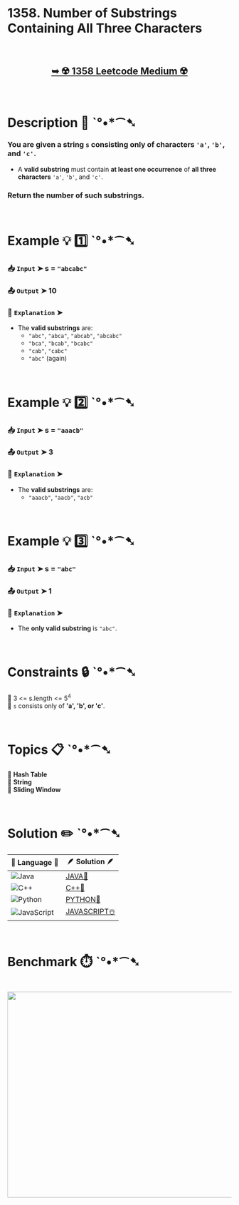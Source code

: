 # 1358. Number of Substrings Containing All Three Characters

</br>

<h2 align="center"> 

<a href="https://leetcode.com/problems/number-of-substrings-containing-all-three-characters/description/?envType=daily-question&envId=2025-03-11"><strong>➥ ☢️ 1358 Leetcode Medium ☢️ </strong></a>
</h2>


</br>

# Description 📜 ˋ°•*⁀➷

### You are given a **string** `s` consisting **only** of characters `'a'`, `'b'`, and `'c'`.  

- A **valid substring** must contain **at least one occurrence** of **all three characters** `'a'`, `'b'`, and `'c'`.  

### **Return** the number of such substrings.

</br>

# Example 💡 1️⃣ ˋ°•*⁀➷

  ### 📥 `Input` ➤ s = `"abcabc"`

  ### 📤 `Output` ➤ 10

  ### 🔦 `Explanation` ➤ 

- The **valid substrings** are:
  - `"abc"`, `"abca"`, `"abcab"`, `"abcabc"`
  - `"bca"`, `"bcab"`, `"bcabc"`
  - `"cab"`, `"cabc"`
  - `"abc"` (again)

</br>

# Example 💡 2️⃣ ˋ°•*⁀➷

  ### 📥 `Input` ➤ s = `"aaacb"`

  ### 📤 `Output` ➤ 3

  ### 🔦 `Explanation` ➤ 

- The **valid substrings** are:
  - `"aaacb"`, `"aacb"`, `"acb"`

</br>

# Example 💡 3️⃣ ˋ°•*⁀➷

  ### 📥 `Input` ➤ s = `"abc"`

  ### 📤 `Output` ➤ 1

  ### 🔦 `Explanation` ➤ 

- The **only valid substring** is `"abc"`.

</br>

# Constraints 🔒 ˋ°•*⁀➷

🔹 3 <= s.length <= 5<sup>4</sup> </br>
🔹 `s` consists only of **'a', 'b', or 'c'**. </br>

</br>

# Topics 📋 ˋ°•*⁀➷

🔸 **Hash Table**  </br>
🔸 **String**  </br>
🔸 **Sliding Window**  </br>

</br>

# Solution ✏️ ˋ°•*⁀➷

| 📒 Language 📒  | 🪶 Solution 🪶 |
| ------------- | ------------- |
|  ![Java](https://img.shields.io/badge/java-%23ED8B00.svg?style=for-the-badge&logo=openjdk&logoColor=white)  | [JAVA🍁](https://github.com/Prakhar-002/LEETCODE/blob/main/%F0%9F%8D%84%20Daily%20Challenge%202025%20%F0%9F%8D%B3/%F0%9F%94%AC%20Examine%20Thoroughly%20%F0%9F%A7%AC/03%20Mar%20%F0%9F%8C%BC/11%20-%2003%20-%202025%20---%201358.%20Number%20of%20Substrings%20Containing%20All%20Three%20Characters%20%E2%98%83%EF%B8%8F%20%F0%9F%8D%81%20%F0%9F%8D%B0%20%F0%9F%8E%B2/%F0%9F%8D%81JAVA%20-%201358.%20Number%20of%20Substrings%20Containing%20All%20Thre.java) |
|  ![C++](https://img.shields.io/badge/c++-%2300599C.svg?style=for-the-badge&logo=c%2B%2B&logoColor=white)  | [C++🎲](https://github.com/Prakhar-002/LEETCODE/blob/main/%F0%9F%8D%84%20Daily%20Challenge%202025%20%F0%9F%8D%B3/%F0%9F%94%AC%20Examine%20Thoroughly%20%F0%9F%A7%AC/03%20Mar%20%F0%9F%8C%BC/11%20-%2003%20-%202025%20---%201358.%20Number%20of%20Substrings%20Containing%20All%20Three%20Characters%20%E2%98%83%EF%B8%8F%20%F0%9F%8D%81%20%F0%9F%8D%B0%20%F0%9F%8E%B2/%F0%9F%8E%B2CPP%20-%201358.%20Number%20of%20Substrings%20Containing%20All%20Three%20.cpp)  |
|  ![Python](https://img.shields.io/badge/python-3670A0?style=for-the-badge&logo=python&logoColor=ffdd54)    | [PYTHON🍰](https://github.com/Prakhar-002/LEETCODE/blob/main/%F0%9F%8D%84%20Daily%20Challenge%202025%20%F0%9F%8D%B3/%F0%9F%94%AC%20Examine%20Thoroughly%20%F0%9F%A7%AC/03%20Mar%20%F0%9F%8C%BC/11%20-%2003%20-%202025%20---%201358.%20Number%20of%20Substrings%20Containing%20All%20Three%20Characters%20%E2%98%83%EF%B8%8F%20%F0%9F%8D%81%20%F0%9F%8D%B0%20%F0%9F%8E%B2/%F0%9F%8D%B0PYTHON%20-%201358.%20Number%20of%20Substrings%20Containing%20All%20Thre.py) |
| ![JavaScript](https://img.shields.io/badge/javascript-%23323330.svg?style=for-the-badge&logo=javascript&logoColor=%23F7DF1E)   | [JAVASCRIPT☃️](https://github.com/Prakhar-002/LEETCODE/blob/main/%F0%9F%8D%84%20Daily%20Challenge%202025%20%F0%9F%8D%B3/%F0%9F%94%AC%20Examine%20Thoroughly%20%F0%9F%A7%AC/03%20Mar%20%F0%9F%8C%BC/11%20-%2003%20-%202025%20---%201358.%20Number%20of%20Substrings%20Containing%20All%20Three%20Characters%20%E2%98%83%EF%B8%8F%20%F0%9F%8D%81%20%F0%9F%8D%B0%20%F0%9F%8E%B2/%E2%98%83%EF%B8%8FJAVASCRIPT%20-%201358.%20Number%20of%20Substrings%20Containing%20All%20.js) |

</br>

# Benchmark ⏱️ ˋ°•*⁀➷

<h1  align="center" >

<img src ="" width = "700px" height="462px" />

</h1>
